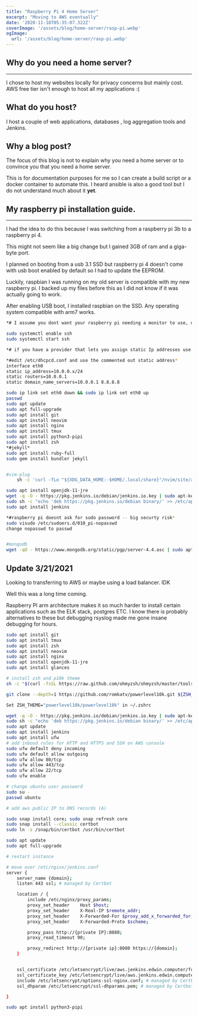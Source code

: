 ```yaml
---
title: "Raspberry Pi 4 Home Server"
excerpt: "Moving to AWS eventually"
date: '2020-11-18T05:35:07.322Z'
coverImage: '/assets/blog/home-server/rasp-pi.webp'
ogImage:
  url: '/assets/blog/home-server/rasp-pi.webp'
---
```


## Why do you need a home server?
-------------------
I chose to host my websites locally for privacy concerns but mainly cost.
AWS free tier isn't enough to host all my applications :(

## What do you host?  
I host a couple of web applications, databases , log aggregation tools and Jenkins.

## Why a blog post?

The focus of this blog is not to explain why you need a home server or to convince you that you need a home server.

This is for documentation purposes for me so I can create a build script or a docker container to automate this. I heard ansible is also a good tool but I do not understand much about it **yet**.

## My raspberry pi installation guide. 

----

I had the idea to do this because I was switching from a raspberry pi 3b to a raspberry pi 4.

This might not seem like a big change but I gained 3GB of ram and a giga-byte port.

I planned on booting from a usb 3.1 SSD but raspberry pi 4 doesn't come with usb boot enabled by default so I had to update the EEPROM. 

Luckily, raspbian I was running on my old server is compatible with my new raspberry pi. I backed up my files before this as I did not know if it was actually going to work.

After enabling USB boot, I installed raspbian on the SSD. Any operating system compatible with arm7 works.



```bash
*# I assume you dont want your raspberry pi needing a monitor to use, use it in headless mode*

sudo systemctl enable ssh
sudo systemctl start ssh

*# if you have a provider that lets you assign static Ip addresses use it if not just assign a static ip using the ip address your DHCP server give you*

*#edit /etc/dhcpcd.conf and use the commented out static address*  
interface eth0
static ip_address=10.0.0.x/24
static routers=10.0.0.1
static domain_name_servers=10.0.0.1 8.8.8.8 

sudo ip link set eth0 down && sudo ip link set eth0 up
passwd
sudo apt update
sudo apt full-upgrade
sudo apt install git
sudo apt install neovim
sudo apt install nginx 
sudo apt install tmux
sudo apt install python3-pipi
sudo apt install zsh
*#jekyll*
sudo apt install ruby-full
sudo gem install bundler jekyll


#vim-plug 
​    sh -c 'curl -fLo "${XDG_DATA_HOME:-$HOME/.local/share}"/nvim/site/autoload/plug.vim --create-dirs https://raw.githubusercontent.com/junegunn/vim-plug/master/plug.vim'

sudo apt install openjdk-11-jre
wget -q -O - https://pkg.jenkins.io/debian/jenkins.io.key | sudo apt-key add -
sudo sh -c "echo 'deb https://pkg.jenkins.io/debian binary/' >> /etc/apt/sources.list.d/jenkins.list"
sudo apt install jenkins

*#raspberry pi doesnt ask for sudo password -- big securty risk*
sudo visudo /etc/sudoers.d/010_pi-nopasswd
change nopasswd to passwd 


#mongodb
wget -qO - https://www.mongodb.org/static/pgp/server-4.4.asc | sudo apt-key add -
```


## Update 3/21/2021
Looking to transferring to AWS or maybe using a load balancer. IDK

Well this was a long time coming. 

Raspberry PI arm architecture makes it so much harder to install certain applications such as the ELK stack, postgres ETC. I know there is probably alternatives to these but debugging rsyslog made me gone insane debugging for hours.



```bash
sudo apt install git
sudo apt install tmux 
sudo apt install zsh
sudo apt install neovim
sudo apt install nginx 
sudo apt install openjdk-11-jre
sudo apt install glances

# install zsh and p10k theme
sh -c "$(curl -fsSL https://raw.github.com/ohmyzsh/ohmyzsh/master/tools/install.sh)"

git clone --depth=1 https://github.com/romkatv/powerlevel10k.git ${ZSH_CUSTOM:-$HOME/.oh-my-zsh/custom}/themes/powerlevel10k

Set ZSH_THEME="powerlevel10k/powerlevel10k" in ~/.zshrc

wget -q -O - https://pkg.jenkins.io/debian/jenkins.io.key | sudo apt-key add -
sudo sh -c "echo 'deb https://pkg.jenkins.io/debian binary/' >> /etc/apt/sources.list.d/jenkins.list"
sudo apt update
sudo apt install jenkins
sudo apt install ufw
# add inboud rules for HTTP and HTTPS and SSH on AWS console
sudo ufw default deny incoming 
sudo ufw default allow outgoing
sudo ufw allow 80/tcp
sudo ufw allow 443/tcp
sudo ufw allow 22/tcp
sudo ufw enable

# change ubuntu user password
sudo su -
passwd ubuntu

# add aws public IP to DNS records (A)

sudo snap install core; sudo snap refresh core
sudo snap install --classic certbot
sudo ln -s /snap/bin/certbot /usr/bin/certbot

sudo apt update
sudo apt full-upgrade

# restart instance

# move over /etc/nginx/jenkins.conf
server {
    server_name {domain};
    listen 443 ssl; # managed by Certbot

    location / {
        include /etc/nginx/proxy_params;
        proxy_set_header    Host $host;
        proxy_set_header    X-Real-IP $remote_addr;
        proxy_set_header    X-Forwarded-For $proxy_add_x_forwarded_for;
        proxy_set_header    X-Forwarded-Proto $scheme;

        proxy_pass http://{private IP}:8080;
        proxy_read_timeout 90;

        proxy_redirect http://{private ip}:8080 https://{domain};
    }


    ssl_certificate /etc/letsencrypt/live/aws.jenkins.edwin.computer/fullchain.pem; # managed by Certbot
    ssl_certificate_key /etc/letsencrypt/live/aws.jenkins.edwin.computer/privkey.pem; # managed by Certbot
    include /etc/letsencrypt/options-ssl-nginx.conf; # managed by Certbot
    ssl_dhparam /etc/letsencrypt/ssl-dhparams.pem; # managed by Certbot

}

sudo apt install python3-pipi

```

